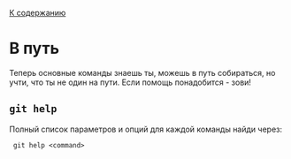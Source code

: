 [К содержанию](/readme.md)

В путь
===

Теперь основные команды знаешь ты, можешь в путь собираться, но учти, что ты не один на пути. Если помощь понадобится - зови!

 `git help`
--

Полный список параметров и опций для каждой команды найди через:

     git help <command> 